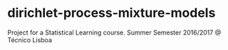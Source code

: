 # dirichlet-process-mixture-models
Project for a Statistical Learning course. Summer Semester 2016/2017 @ Técnico Lisboa
